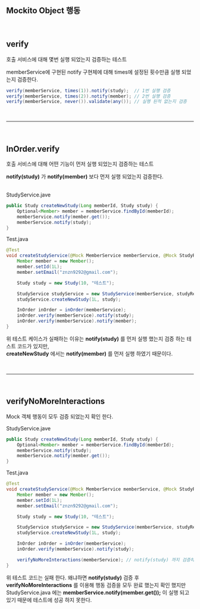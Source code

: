 ## Mockito Object 행동

<br>

## verify

호출 서비스에 대해 몇번 실행 되었는지 검증하는 테스트

memberService에 구현된 notify 구현체에 대해 times에 설정된 횟수만큼 실행 되었는지 검증한다.
```java
verify(memberService, times(1)).notify(study);  // 1번 실행 검증
verify(memberService, times(2)).notify(member); // 2번 실행 검증
verify(memberService, never()).validate(any()); // 실행 된적 없는지 검증
```
<br>
<hr>
<br>

## InOrder.verify

호출 서비스에 대해 어떤 기능이 먼저 실행 되었는지 검증하는 테스트

**notify(study)** 가 **notify(member)** 보다 먼저 실행 되었는지 검증한다.
<br><br>

StudyService.jave
```java
public Study createNewStudy(Long memberId, Study study) {
    Optional<Member> member = memberService.findById(memberId);
    memberService.notify(member.get());
    memberService.notify(study);
}
```

Test.java
```java
@Test
void createStudyService(@Mock MemberService memberService, @Mock StudyRepository studyRepository) {
    Member member = new Member();
    member.setId(1L);
    member.setEmail("znzn9292@gmail.com");

    Study study = new Study(10, "테스트");

    StudyService studyService = new StudyService(memberService, studyRepository);
    studyService.createNewStudy(1L, study);

    InOrder inOrder = inOrder(memberService);
    inOrder.verify(memberService).notify(study);
    inOrder.verify(memberService).notify(member);
}
```

위 테스트 케이스가 실패하는 이유는 **notify(study)** 를 먼저 실행 했는지 검증 하는 테스트 코드가 있지만,<br> **createNewStudy** 에서는 **notify(member)** 를 먼저 실행 하였기 때문이다.

<br>
<hr>
<br>

## verifyNoMoreInteractions
Mock 객체 행동이 모두 검증 되었는지 확인 한다.


StudyService.jave
```java
public Study createNewStudy(Long memberId, Study study) {
    Optional<Member> member = memberService.findById(memberId);    
    memberService.notify(study);
    memberService.notify(member.get());
}
```

Test.java
```java
@Test
void createStudyService(@Mock MemberService memberService, @Mock StudyRepository studyRepository) {
    Member member = new Member();
    member.setId(1L);
    member.setEmail("znzn9292@gmail.com");

    Study study = new Study(10, "테스트");

    StudyService studyService = new StudyService(memberService, studyRepository);
    studyService.createNewStudy(1L, study);

    InOrder inOrder = inOrder(memberService);
    inOrder.verify(memberService).notify(study);

    verifyNoMoreInteractions(memberService); // notify(study) 까지 검증하고 모두 완료 했는지 검증
}
```
위 테스트 코드는 실패 한다. 왜냐하면 **notify(study)** 검증 후 **verifyNoMoreInteractions** 를 이용해 행동 검증을 모두 완료 했는지 확인 했지만 StudyService.java 에는 **memberService.notify(member.get());** 이 실행 되고 있기 때문에 테스트에 성공 하지 못한다.





